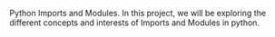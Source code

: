 Python Imports and Modules. In this project, we will be exploring the different concepts and interests of Imports and Modules in python.

